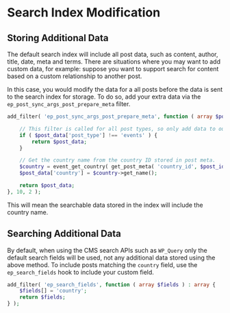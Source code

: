 # Search Index Modification

## Storing Additional Data

The default search index will include all post data, such as content, author, title, date, meta and terms. There are situations where you may want to add custom data, for example: suppose you want to support search for content based on a custom relationship to another post.

In this case, you would modify the data for a all posts before the data is sent to the search index for storage. To do so, add your extra data via the `ep_post_sync_args_post_prepare_meta` filter.

```php
add_filter( 'ep_post_sync_args_post_prepare_meta', function ( array $post_data, int $post_id ) : array {

	// This filter is called for all post types, so only add data to our "events" post type.
	if ( $post_data['post_type'] !== 'events' ) {
		return $post_data;
	}

	// Get the country name from the country ID stored in post meta.
	$country = event_get_country( get_post_meta( 'country_id', $post_id, true ) );
	$post_data['country'] = $country->get_name();

	return $post_data;
}, 10, 2 );
```

This will mean the searchable data stored in the index will include the country name.

## Searching Additional Data

By default, when using the CMS search APIs such as `WP_Query` only the default search fields will be used, not any additional data stored using the above method. To include posts matching the `country` field, use the `ep_search_fields` hook to include your custom field.

```php
add_filter( 'ep_search_fields', function ( array $fields ) : array {
	$fields[] = 'country';
	return $fields;
} );
```
